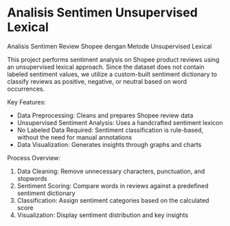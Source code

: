# Analisis Sentimen Unsupervised Lexical
Analisis Sentimen Review Shopee dengan Metode Unsupervised Lexical

This project performs sentiment analysis on Shopee product reviews using an unsupervised lexical approach. Since the dataset does not contain labeled sentiment values, we utilize a custom-built sentiment dictionary to classify reviews as positive, negative, or neutral based on word occurrences.

Key Features:
- Data Preprocessing: Cleans and prepares Shopee review data
- Unsupervised Sentiment Analysis: Uses a handcrafted sentiment lexicon
- No Labeled Data Required: Sentiment classification is rule-based, without the need for manual annotations
- Data Visualization: Generates insights through graphs and charts

Process Overview:
1. Data Cleaning: Remove unnecessary characters, punctuation, and stopwords
2. Sentiment Scoring: Compare words in reviews against a predefined sentiment dictionary
3. Classification: Assign sentiment categories based on the calculated score
4. Visualization: Display sentiment distribution and key insights
